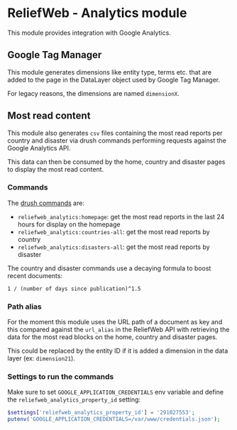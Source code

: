 ReliefWeb - Analytics module
============================

This module provides integration with Google Analytics.

## Google Tag Manager

This module generates dimensions like entity type, terms etc. that are added to the page in the DataLayer object used by Google Tag Manager.

For legacy reasons, the dimensions are named `dimensionX`.

## Most read content

This module also generates `csv` files containing the most read reports per country and disaster via drush commands performing requests against the Google Analytics API.

This data can then be consumed by the home, country and disaster pages to display the most read content.

### Commands

The [drush commands](src/Command/ReliefwebMostReadCommand.php) are:

- `reliefweb_analytics:homepage`: get the most read reports in the last 24 hours for display on the homepage
- `reliefweb_analytics:countries-all`: get the most read reports by country
- `reliefweb_analytics:disasters-all`: get the most read reports by disaster

The country and disaster commands use a decaying formula to boost recent documents:

`1 / (number of days since publication)^1.5`

### Path alias

For the moment this module uses the URL path of a document as key and this compared against the `url_alias` in the ReliefWeb API with retrieving the data for the most read blocks on the home, country and disaster pages.

This could be replaced by the entity ID if it is added a dimension in the data layer (ex: `dimension21`).

### Settings to run the commands

Make sure to set `GOOGLE_APPLICATION_CREDENTIALS` env variable and define the `reliefweb_analytics_property_id` setting:

```php
$settings['reliefweb_analytics_property_id'] = '291027553';
putenv('GOOGLE_APPLICATION_CREDENTIALS=/var/www/credentials.json');
```

